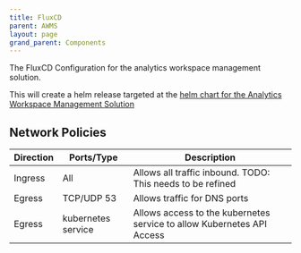 ```yaml
---
title: FluxCD
parent: AWMS
layout: page
grand_parent: Components
---
```


The FluxCD Configuration for the analytics workspace management solution.

This will create a helm release targeted at the [helm chart for the Analytics Workspace Management Solution](../../../helm/analytics-workspace-management/docs/chart.md)

## Network Policies
| Direction | Ports/Type | Description |
| --- | --- | --- |
| Ingress | All | Allows all traffic inbound. TODO: This needs to be refined |
| Egress | TCP/UDP 53 | Allows traffic for DNS ports |
| Egress | kubernetes service | Allows access to the kubernetes service to allow Kubernetes API Access |
